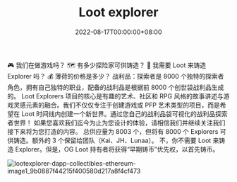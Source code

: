 ﻿---
title: "Loot explorer"
description: "战利品：探索者是 8000 个独特的探索者角色，拥有自己独特的职业，配备基于第一个 8000 创世袋生成的战利品"
date: 2022-08-17T00:00:00+08:00
lastmod: 2022-08-17T00:00:00+08:00
draft: false
authors: ["boogArno"]
featuredImage: "loot-explorer.png"
tags: ["Collectibles","Loot explorer"]
categories: ["nfts"]
nfts: ["Collectibles"]
blockchain: "ETH"
website: "https://www.lootexplorers.quest/"
twitter: "https://twitter.com/lootexplorers"
discord: ""
telegram: ""
github: ""
youtube: ""
twitch: ""
facebook: ""
instagram: ""
reddit: ""
medium: ""
steam: ""
gitbook: ""
googleplay: ""
appstore: ""
status: "Live"
weight: 
lightgallery: true
toc: true
pinned: false
recommend: false
recommend1: false
---
🎮    我们在做游戏吗？ 🗺️   有多少探险家可供铸造？ 🔳   我需要 Loot 来铸造 Explorer 吗？ 💰   薄荷的价格是多少？
战利品：探索者是 8000 个独特的探索者角色，拥有自己独特的职业，配备的战利品是根据前 8000 个创世袋战利品生成的。
Loot Explorers 项目的核心是有趣的艺术、社区和 RPG 风格的故事讲述与游戏灵感元素的融合。我们不仅仅专注于创建游戏或 PFP 艺术类型的项目，而是希望在 Loot 时间线内创建一个新世界。通过您自己的战利品袋可视化的战利品探索者世界！
如果您喜欢我们迄今为止为您设计的体验，请相信我们并继续关注我们接下来将为您打造的内容。
总供应量为 8003 个，但将有 8000 个 Explorers 可供铸造。额外的 3 个保留给团队（Kai、JH、Lunaa）。
不，你不需要 Loot 来铸造 Explorer。但是，OG Loot 持有者将获得“早期铸币”优先权，以首先铸币。

![lootexplorer-dapp-collectibles-ethereum-image1_9b0887f44215f400580d217a8f4cf473](ootexplorer-dapp-collectibles-ethereum-image1_9b0887f44215f400580d217a8f4cf473.png)